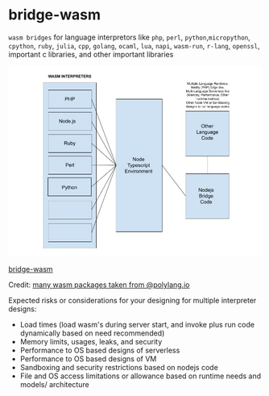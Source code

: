 # bridge-wasm
`wasm bridges` for language interpretors like `php`, `perl`, `python`,`micropython`, `cpython`, `ruby`, `julia`, `cpp`, `golang`, `ocaml`, `lua`, `napi`, `wasm-run`, `r-lang`, `openssl`, important c libraries, and other important libraries

![bridge-wasm](./docs/Bridge-Wasm.jpg)

[bridge-wasm](./docs/Bridge-Wasm.jpg)

Credit: [many wasm packages taken from @polylang.io](https://github.com/chris-koch-penn/polylang.io/tree/master/wasm)

Expected risks or considerations for your designing for multiple interpreter designs:

- Load times (load wasm's during server start, and invoke plus run code dynamically based on need recommended)
- Memory limits, usages, leaks, and security
- Performance to OS based designs of serverless
- Performance to OS based designs of VM
- Sandboxing and security restrictions based on nodejs code
- File and OS access limitations or allowance based on runtime needs and models/ architecture
